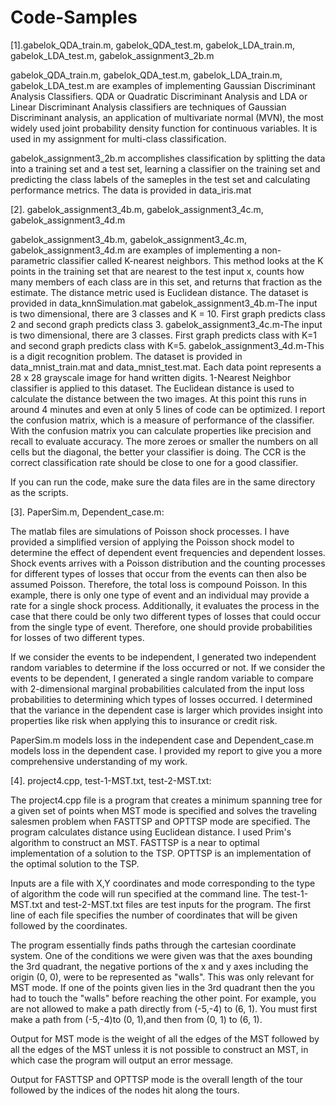 # Code-Samples
[1].gabelok_QDA_train.m, gabelok_QDA_test.m, gabelok_LDA_train.m, gabelok_LDA_test.m, gabelok_assignment3_2b.m

gabelok_QDA_train.m, gabelok_QDA_test.m, gabelok_LDA_train.m, gabelok_LDA_test.m are examples of implementing Gaussian Discriminant Analysis Classifiers. QDA or Quadratic Discriminant Analysis and LDA or Linear Discriminant Analysis classifiers are techniques of Gaussian Discriminant analysis, an application of multivariate normal (MVN), the most widely used joint probability density function for continuous variables. It is used in my assignment for multi-class classification.

gabelok_assignment3_2b.m accomplishes classification by splitting the data into a training set and a test set, learning a classifier on the training set and predicting the class labels of the sameples in the test set and calculating performance metrics. The data is provided in data_iris.mat

[2]. gabelok_assignment3_4b.m, gabelok_assignment3_4c.m, gabelok_assignment3_4d.m

gabelok_assignment3_4b.m, gabelok_assignment3_4c.m, gabelok_assignment3_4d.m are examples of implementing a non-parametric classifier called K-nearest neighbors. This method looks at the K points in the training set that are nearest to the test input x, counts how many members of each class are in this set, and returns that fraction as the estimate. The distance metric used is Euclidean distance. The dataset is provided in data_knnSimulation.mat
gabelok_assignment3_4b.m-The input is two dimensional, there are 3 classes and K = 10. First graph predicts class 2 and second graph predicts class 3.
gabelok_assignment3_4c.m-The input is two dimensional, there are 3 classes. First graph predicts class with K=1 and second graph predicts class with K=5.
gabelok_assignment3_4d.m-This is a digit recognition problem. The dataset is provided in data_mnist_train.mat and data_mnist_test.mat. Each data point represents a 28 x 28  grayscale image for hand written digits. 1-Nearest Neighbor classifier is applied to this dataset. The Euclidean distance is used to calculate the distance between the two images. At this point this runs in around 4 minutes and even at only 5 lines of code can be optimized. I report the confusion matrix, which is a measure of performance of the classifier. With the confusion matrix you can calculate properties like precision and recall to evaluate accuracy. The more zeroes or smaller the numbers on all cells but the diagonal, the better your classifier is doing. The CCR is the correct classification rate should be close to one for a good classifier.

If you can run the code, make sure the data files are in the same directory as the scripts.

[3]. PaperSim.m, Dependent_case.m:

The matlab files are simulations of Poisson shock processes. I have provided a simplified version of applying the Poisson shock model to determine the effect of dependent event frequencies and dependent losses. Shock events arrives with a Poisson distribution and the counting processes for different types of losses that occur from the events can then also be assumed Poisson. Therefore, the total loss is compound Poisson.  In this example, there is only one type of event and an individual may provide a rate for a single shock process. Additionally, it evaluates the process in the case that there could be only two different types of losses that could occur from the single type of event. Therefore, one should provide probabilities for losses of two different types.

If we consider the events to be independent, I generated two independent random variables to determine if the loss occurred or not. If we consider the events to be dependent, I generated a single random variable to compare with 2-dimensional marginal probabilities calculated from the input loss probabilities to determining which types of losses occurred.
I determined that the variance in the dependent case is larger which provides insight into properties like risk when applying this to insurance or credit risk.

PaperSim.m models loss in the independent case and Dependent_case.m models loss in the dependent case. I provided my report to give you a more comprehensive understanding of my work.

[4]. project4.cpp, test-1-MST.txt, test-2-MST.txt:

The project4.cpp file is a program that creates a minimum spanning tree for a given set of points when MST mode is specified and solves the traveling salesmen problem when FASTTSP and OPTTSP mode are specified. The program calculates distance using Euclidean distance. I used Prim's algorithm to construct an MST. FASTTSP is a near to optimal implementation of a solution to the TSP. OPTTSP is an implementation of the optimal solution to the TSP.

Inputs are a file with X,Y coordinates and mode corresponding to the type of algorithm the code will run specified at the command line. The test-1-MST.txt and test-2-MST.txt files are test inputs for the program. The first line of each file specifies the number of coordinates that will be given followed by the coordinates. 

The program essentially finds paths through the cartesian coordinate system. One of the conditions we were given was that the axes bounding the 3rd quadrant, the negative portions of the x and y axes including the origin (0, 0), were to be represented as "walls". This was only relevant for MST mode. If one of the points given lies in the 3rd quadrant then the you had to touch the "walls" before reaching the other point. For example, you are not allowed to make a path directly from (-5,-4)
to (6, 1). You must first make a path from (-5,-4)to (0, 1),and then from (0, 1) to (6, 1).

Output for MST mode is the weight of all the edges of the MST followed by all the edges of the MST unless it is not possible to construct an MST, in which case the program will output an error message.

Output for FASTTSP and OPTTSP mode is the overall length of the tour followed by the indices of the nodes hit along the tours.
